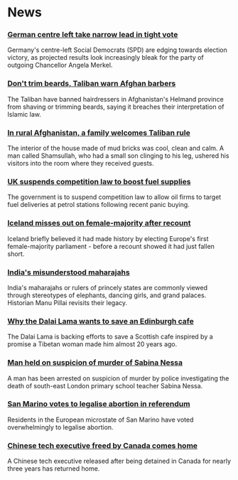 # News
### [German centre left take narrow lead in tight vote](https://www.bbc.com/news/world-europe-58698806)
Germany's centre-left Social Democrats (SPD) are edging towards election victory, as projected results look increasingly bleak for the party of outgoing Chancellor Angela Merkel.
### [Don't trim beards, Taliban warn Afghan barbers](https://www.bbc.com/news/world-asia-58700159)
The Taliban have banned hairdressers in Afghanistan's Helmand province from shaving or trimming beards, saying it breaches their interpretation of Islamic law.
### [In rural Afghanistan, a family welcomes Taliban rule](https://www.bbc.com/news/world-middle-east-58698895)
The interior of the house made of mud bricks was cool, clean and calm. A man called Shamsullah, who had a small son clinging to his leg, ushered his visitors into the room where they received guests. 
### [UK suspends competition law to boost fuel supplies](https://www.bbc.com/news/uk-58701620)
The government is to suspend competition law to allow oil firms to target fuel deliveries at petrol stations following recent panic buying.
### [Iceland misses out on female-majority after recount](https://www.bbc.com/news/world-europe-58698490)
Iceland briefly believed it had made history by electing Europe's first female-majority parliament - before a recount showed it had just fallen short.
### [India's misunderstood maharajahs](https://www.bbc.com/news/world-asia-india-58638962)
India's maharajahs or rulers of princely states are commonly viewed through stereotypes of elephants, dancing girls, and grand palaces. Historian Manu Pillai revisits their legacy.
### [Why the Dalai Lama wants to save an Edinburgh cafe](https://www.bbc.com/news/uk-scotland-edinburgh-east-fife-58673507)
The Dalai Lama is backing efforts to save a Scottish cafe inspired by a promise a Tibetan woman made him almost 20 years ago.
### [Man held on suspicion of murder of Sabina Nessa](https://www.bbc.com/news/uk-england-london-58696977)
A man has been arrested on suspicion of murder by police investigating the death of south-east London primary school teacher Sabina Nessa.
### [San Marino votes to legalise abortion in referendum](https://www.bbc.com/news/world-europe-58701788)
Residents in the European microstate of San Marino have voted overwhelmingly to legalise abortion.
### [Chinese tech executive freed by Canada comes home](https://www.bbc.com/news/world-us-canada-58690974)
A Chinese tech executive released after being detained in Canada for nearly three years has returned home.
